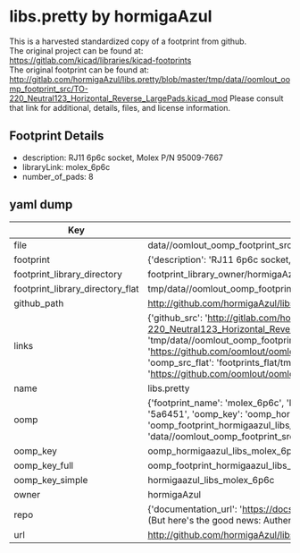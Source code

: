 # libs.pretty by hormigaAzul  
This is a harvested standardized copy of a footprint from github.  
The original project can be found at:  
https://gitlab.com/kicad/libraries/kicad-footprints  
The original footprint can be found at:
http://gitlab.com/hormigaAzul/libs.pretty/blob/master/tmp/data//oomlout_oomp_footprint_src/TO-220_Neutral123_Horizontal_Reverse_LargePads.kicad_mod
Please consult that link for additional, details, files, and license information.  
## Footprint Details
* description: RJ11 6p6c socket, Molex P/N 95009-7667  
* libraryLink: molex_6p6c  
* number_of_pads: 8  
## yaml dump  
| Key | Value |  
| --- | --- |  
| file | data//oomlout_oomp_footprint_src/libs.pretty/molex_6p6c.kicad_mod |  
| footprint | {'description': 'RJ11 6p6c socket, Molex P/N 95009-7667', 'libraryLink': 'molex_6p6c', 'number_of_pads': 8} |  
| footprint_library_directory | footprint_library_owner/hormigaAzul_libs.pretty |  
| footprint_library_directory_flat | tmp/data//oomlout_oomp_footprint_src/footprints_flat/hormigaazul_libs_molex_6p6c/working |  
| github_path | http://github.com/hormigaAzul/libs.pretty/blob/master/tmp/data//oomlout_oomp_footprint_src/molex_6p6c.kicad_mod |  
| links | {'github_src': 'http://gitlab.com/hormigaAzul/libs.pretty/blob/master/tmp/data//oomlout_oomp_footprint_src/TO-220_Neutral123_Horizontal_Reverse_LargePads.kicad_mod', 'github_src_repo': 'https://gitlab.com/kicad/libraries/kicad-footprints', 'oomp_bot': 'tmp/data//oomlout_oomp_footprint_src/footprints/hormigaazul_libs_molex_6p6c/working', 'oomp_bot_github': 'https://github.com/oomlout/oomlout_oomp_footprint_bot/tree/main/tmp/data//oomlout_oomp_footprint_src/footprints/hormigaazul_libs_molex_6p6c/working', 'oomp_src_flat': 'footprints_flat/tmp/data//oomlout_oomp_footprint_src/footprints_flat/hormigaazul_libs_molex_6p6c/working', 'oomp_src_flat_github': 'https://github.com/oomlout/oomlout_oomp_footprint_src/tree/main/tmp/data//oomlout_oomp_footprint_src/footprints_flat/hormigaazul_libs_molex_6p6c/working'} |  
| name | libs.pretty |  
| oomp | {'footprint_name': 'molex_6p6c', 'library_name': 'libs', 'md5': '5a64518f213a592afb095249d2f3b5ab', 'md5_10': '5a64518f21', 'md5_5': '5a645', 'md5_6': '5a6451', 'oomp_key': 'oomp_hormigaazul_libs_molex_6p6c', 'oomp_key_extra': 'oomp_footprint_hormigaazul_libs_molex_6p6c', 'oomp_key_full': 'oomp_footprint_hormigaazul_libs_molex_6p6c_5a6451', 'oomp_key_simple': 'hormigaazul_libs_molex_6p6c', 'original_filename': 'data//oomlout_oomp_footprint_src/libs.pretty/molex_6p6c.kicad_mod', 'owner_name': 'hormigaazul'} |  
| oomp_key | oomp_hormigaazul_libs_molex_6p6c |  
| oomp_key_full | oomp_footprint_hormigaazul_libs_molex_6p6c |  
| oomp_key_simple | hormigaazul_libs_molex_6p6c |  
| owner | hormigaAzul |  
| repo | {'documentation_url': 'https://docs.github.com/rest/overview/resources-in-the-rest-api#rate-limiting', 'message': "API rate limit exceeded for 84.66.142.224. (But here's the good news: Authenticated requests get a higher rate limit. Check out the documentation for more details.)"} |  
| url | http://github.com/hormigaAzul/libs.pretty |  

